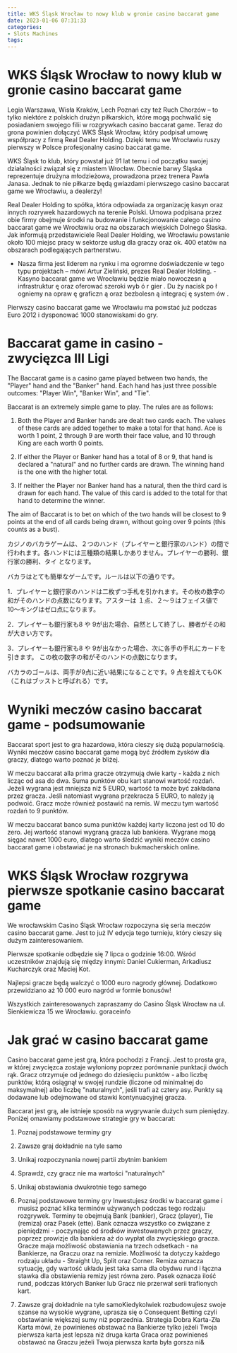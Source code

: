 ```yaml
---
title: WKS Śląsk Wrocław to nowy klub w gronie casino baccarat game
date: 2023-01-06 07:31:33
categories:
- Slots Machines
tags:
---
```



#  WKS Śląsk Wrocław to nowy klub w gronie casino baccarat game

Legia Warszawa, Wisła Kraków, Lech Poznań czy też Ruch Chorzów – to tylko niektóre z polskich drużyn piłkarskich, które mogą pochwalić się posiadaniem swojego filii w rozgrywkach casino baccarat game. Teraz do grona powinien dołączyć WKS Śląsk Wrocław, który podpisał umowę współpracy z firmą Real Dealer Holding. Dzięki temu we Wrocławiu ruszy pierwszy w Polsce profesjonalny casino baccarat game.

WKS Śląsk to klub, który powstał już 91 lat temu i od początku swojej działalności związał się z miastem Wrocław. Obecnie barwy Śląska reprezentuje drużyna młodzieżowa, prowadzona przez trenera Pawła Janasa. Jednak to nie piłkarze będą gwiazdami pierwszego casino baccarat game we Wrocławiu, a dealerzy!

Real Dealer Holding to spółka, która odpowiada za organizację kasyn oraz innych rozrywek hazardowych na terenie Polski. Umowa podpisana przez obie firmy obejmuje środki na budowanie i funkcjonowanie całego casino baccarat game we Wrocławiu oraz na obszarach wiejskich Dolnego Ślaska. Jak informują przedstawiciele Real Dealer Holding, we Wrocławiu powstanie około 100 miejsc pracy w sektorze usług dla graczy oraz ok. 400 etatów na obszarach podlegających partnerstwu.

- Nasza firma jest liderem na rynku i ma ogromne doświadczenie w tego typu projektach – mówi Artur Zieliński, prezes Real Dealer Holding. - Kasyno baccarat game we Wrocławiu będzie miało nowoczesn ą infrastruktur ę oraz oferować szeroki wyb ó r gier . Du ży nacisk po ł ogniemy na opraw ę graficzn ą oraz bezbolesn ą integracj ę system ów .

Pierwszy casino baccarat game we Wrocławiu ma powstać już podczas Euro 2012 i dysponować 1000 stanowiskami do gry.

#  Baccarat game in casino - zwycięzca III Ligi

The Baccarat game is a casino game played between two hands, the "Player" hand and the "Banker" hand. Each hand has just three possible outcomes: "Player Win", "Banker Win", and "Tie".

Baccarat is an extremely simple game to play. The rules are as follows:

1. Both the Player and Banker hands are dealt two cards each. The values of these cards are added together to make a total for that hand. Ace is worth 1 point, 2 through 9 are worth their face value, and 10 through King are each worth 0 points.

2. If either the Player or Banker hand has a total of 8 or 9, that hand is declared a "natural" and no further cards are drawn. The winning hand is the one with the higher total.

3. If neither the Player nor Banker hand has a natural, then the third card is drawn for each hand. The value of this card is added to the total for that hand to determine the winner.

The aim of Baccarat is to bet on which of the two hands will be closest to 9 points at the end of all cards being drawn, without going over 9 points (this counts as a bust).


カジノのバカラゲームは、２つのハンド（プレイヤーと銀行家のハンド）の間で行われます。各ハンドには三種類の結果しかありません。プレイヤーの勝利、銀行家の勝利、タイ となります。

バカラはとても簡単なゲームです。ルールは以下の通りです。

 1．プレイヤーと銀行家のハンドは二枚ずつ手札を引かれます。その枚の数字の和がそのハンドの点数になります。アスターは １点、２〜９はフェイス値で10〜キングはゼロ点になります。

 2．プレイヤーも銀行家も8 や 9が出た場合、自然として終了し、勝者がその和が大きい方です。

 3．プレイヤーも銀行家も8 や 9が出なかった場合、次に各手の手札にカードを引きます。 この枚の数字の和がそのハンドの点数になります。

 バカラのゴールは、両手が9点に近い結果になることです。9 点を超えてもOK （これはブッストと呼ばれる）です。

#  Wyniki meczów casino baccarat game - podsumowanie

Baccarat sport jest to gra hazardowa, która cieszy się dużą popularnością. Wyniki meczów casino baccarat game mogą być źródłem zysków dla graczy, dlatego warto poznać je bliżej.

W meczu baccarat alla prima gracze otrzymują dwie karty - każda z nich licząc od asa do dwa. Suma punktów obu kart stanowi wartość rozdań. Jeżeli wygrana jest mniejsza niż 5 EURO, wartość ta może być zakładana przez gracza. Jeśli natomiast wygrana przekracza 5 EURO, to należy ją podwoić. Gracz może również postawić na remis. W meczu tym wartość rozdań to 9 punktów.

W meczu baccarat banco suma punktów każdej karty liczona jest od 10 do zero. Jej wartość stanowi wygraną gracza lub bankiera. Wygrane mogą sięgać nawet 1000 euro, dlatego warto śledzić wyniki meczów casino baccarat game i obstawiać je na stronach bukmacherskich online.

#  WKS Śląsk Wrocław rozgrywa pierwsze spotkanie casino baccarat game

We wrocławskim Casino Śląsk Wrocław rozpoczyna się seria meczów casino baccarat game. Jest to już IV edycja tego turnieju, który cieszy się dużym zainteresowaniem.

Pierwsze spotkanie odbędzie się 7 lipca o godzinie 16:00. Wśród uczestników znajdują się między innymi: Daniel Cukierman, Arkadiusz Kucharczyk oraz Maciej Kot.

Najlepsi gracze będą walczyć o 1000 euro nagrody głównej. Dodatkowo przewidziano aż 10 000 euro nagród w formie bonusów!

Wszystkich zainteresowanych zapraszamy do Casino Śląsk Wrocław na ul. Sienkiewicza 15 we Wrocławiu. goraceinfo

#  Jak grać w casino baccarat game

Casino baccarat game jest grą, która pochodzi z Francji. Jest to prosta gra, w której zwycięzca zostaje wyłoniony poprzez porównanie punktacji dwóch rąk. Gracz otrzymuje od jednego do dziesięciu punktów - albo liczbę punktów, którą osiągnął w swojej rundzie (liczone od minimalnej do maksymalnej) albo liczbę "naturalnych", jeśli trafi aż cztery asy. Punkty są dodawane lub odejmowane od stawki kontynuacyjnej gracza.

Baccarat jest grą, ale istnieje sposób na wygrywanie dużych sum pieniędzy. Poniżej omawiamy podstawowe strategie gry w baccarat:

1) Poznaj podstawowe terminy gry

2) Zawsze graj dokładnie na tyle samo

3) Unikaj rozpoczynania nowej partii zbytnim bankiem

4) Sprawdź, czy gracz nie ma wartości "naturalnych"

5) Unikaj obstawiania dwukrotnie tego samego

 1) Poznaj podstawowe terminy gry
Inwestujesz środki w baccarat game i musisz poznać kilka terminów używanych podczas tego rodzaju rozgrywek. Terminy te obejmują Bank (bankier), Gracz (player), Tie (remiza) oraz Pasek (ette). Bank oznacza wszystko co związane z pieniędzmi - poczynając od środków inwestowanych przez graczy, poprzez prowizje dla bankiera aż do wypłat dla zwycięskiego gracza. Gracze maja możliwość obstawiania na trzech odsetkach - na Bankierze, na Graczu oraz na remizie. Możliwość ta dotyczy każdego rodzaju układu - Straight Up, Split oraz Corner. Remiza oznacza sytuację, gdy wartość układu jest taka sama dla obydwu rund i łączna stawka dla obstawienia remizy jest równa zero. Pasek oznacza ilość rund, podczas których Banker lub Gracz nie przerwał serii trafionych kart.

2) Zawsze graj dokładnie na tyle samoKiedykolwiek rozbudowujesz swoje szanse na wysokie wygrane, uprasza się o Consequent Betting czyli obstawianie większej sumy niż poprzednia. Strategia Dobra Karta-Zła Karta mówi, że powinieneś obstawać na Bankierze tylko jeżeli Twoja pierwsza karta jest lepsza niż druga karta Graca oraz powinieneś obstawać na Graczu jeźeli Twoja pierwsza karta była gorsza ni&